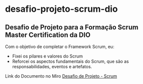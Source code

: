 # desafio-projeto-scrum-dio

## Desafio de Projeto para a Formação Scrum Master Certification da DIO

Com o objetivo de completar o Framework Scrum, eu:
- Fixei os pilares e valores do Scrum
- Reforcei os aspectos fundamentais do Scrum, que são as responsabilidades, eventos e artefatos.

Link do Documento no Miro
<a href="https://miro.com/app/board/uXjVM6gpzhE=/?share_link_id=605052012771">Desafio de Projeto - Scrum</a>

